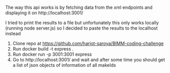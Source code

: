 The way this api works is by fetching data from the xml endpoints and displaying it on 
http://localhost:3001/

I tried to print the results to a file but unfortunately this only works locally (running node server.js) so I decided to paste the results to the localhost instead

1. Clone repo at https://github.com/harjot-saroya/BIMM-coding-challenge
2. Run docker build -t express .
3. Run docker run -p 3001:3001 express
3. Go to http://localhost:3001/ and wait and after some time you should get a list of json objects of information of all makeIds
